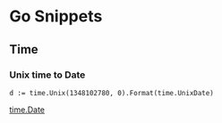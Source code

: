 Go Snippets
===========

Time
----
### Unix time to Date
	d := time.Unix(1348102780, 0).Format(time.UnixDate)
[time.Date](http://play.golang.org/p/ZNY_r72Mbj "GoPlay")

